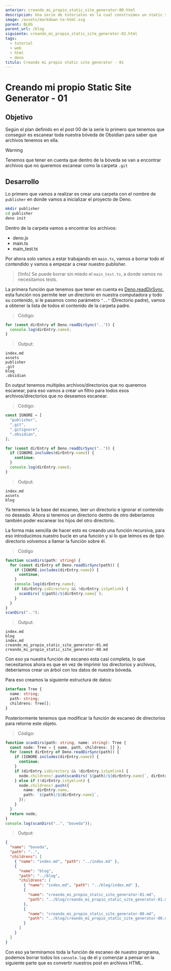 ```yaml
---
anterior: creando_mi_propio_static_site_generator-00.html
descripcion: Una serie de tutoriales en la cual construimos un static site generator.
image: /assets/markdown-to-html.svg
parent: BLOG
parent_url: /blog
siguiente: creando_mi_propio_static_site_generator-02.html
tags:
  - tutorial
  - web
  - html
  - deno
titulo: Creando mi propio static site generator - 01
---
```


# Creando mi propio Static Site Generator - 01

## Objetivo

Según el plan definido en el post 00 de la serie lo primero que tenemos que conseguir es escanear toda nuestra bóveda de Obsidian para saber que archivos tenemos en ella.

> [!warning]
> Tenemos que tener en cuenta que dentro de la bóveda se van a
> encontrar archivos que no queremos escanear como la carpeta `.git`

## Desarrollo

Lo primero que vamos a realizar es crear una carpeta con el nombre de `publisher` en donde vamos a inicializar el proyecto de Deno.

```bash
mkdir publisher
cd publisher
deno init
```

Dentro de la carpeta vamos a encontrar los archivos:

- deno.js
- main.ts
- main_test.ts

Por ahora solo vamos a estar trabajando en `main.ts`, vamos a borrar todo el contendido y vamos a empezar a crear nuestro publisher.

> [!info]
> Se puede borrar sin miedo el `main_test.ts`, a donde vamos no
> necesitamos tests.

La primera función que tenemos que tener en cuenta es [Deno.readDirSync](https://docs.deno.com/api/deno/~/Deno.readDirSync), esta función nos permite leer un directorio en nuestra computadora y todo su contenido, si le pasamos como parámetro `".."` (Directorio padre), vamos a obtener la lista de todos el contenido de la carpeta padre.

> Código:

```ts
for (const dirEntry of Deno.readDirSync("..")) {
  console.log(dirEntry.name);
}
```

> Output:

```
index.md
assets
publisher
.git
blog
.obsidian
```

En output tenemos multiples archivos/directorios que no queremos escanear, para eso vamos a crear un filtro para todos esos archivos/directorios que no deseamos escanear.

> Código:

```ts
const IGNORE = [
  "publisher",
  ".git",
  ".gitignore",
  ".obsidian",
];

for (const dirEntry of Deno.readDirSync("..")) {
  if (IGNORE.includes(dirEntry.name)) {
    continue;
  }
  console.log(dirEntry.name);
}
```

> Output:

```
index.md
assets
blog
```

Ya tenemos la la base del escaneo, leer un directorio e ignorar el contenido no deseado. Ahora si tenemos un directorio dentro de otro deberíamos también poder escanear los hijos del otro directorio.

La forma más sencilla de hacer esto es creando una función recursiva, para eso introducimos nuestro bucle en una función y si lo que leímos es de tipo directorio volvemos a llamar la función sobre él.

> Código

```ts
function scanDirs(path: string) {
  for (const dirEntry of Deno.readDirSync(path)) {
    if (IGNORE.includes(dirEntry.name)) {
      continue;
    }
    console.log(dirEntry.name);
    if (dirEntry.isDirectory && !dirEntry.isSymlink) {
      scanDirs(`${path}/${dirEntry.name}`);
    }
  }
}
scanDirs("..");
```

> Output:

```
index.md
blog
index.md
creando_mi_propio_static_site_generator-01.md
creando_mi_propio_static_site_generator-00.md
```

Con eso ya nuestra función de escaneo esta casi completa, lo que necesitamos ahora es que en vez de imprimir los directorios y archivos, deberíamos crear un árbol con los datos de nuestra bóveda.

Para eso creamos la siguiente estructura de datos:

```ts
interface Tree {
  name: string;
  path: string;
  childrens: Tree[];
}
```

Posteriormente tenemos que modificar la función de escaneo de directorios para retorne este objeto.

> Código:

```ts
function scanDirs(path: string, name: string): Tree {
  const node: Tree = { name, path, childrens: [] };
  for (const dirEntry of Deno.readDirSync(path)) {
    if (IGNORE.includes(dirEntry.name)) {
      continue;
    }
    if (dirEntry.isDirectory && !dirEntry.isSymlink) {
      node.childrens!.push(scanDirs(`${path}/${dirEntry.name}`, dirEntry.name));
    } else if (!dirEntry.isSymlink) {
      node.childrens!.push({
        name: dirEntry.name,
        path: `${path}/${dirEntry.name}`,
      });
    }
  }
  return node;
}
console.log(scanDirs("..", "boveda"));
```

> Output:

```json
{
  "name": "boveda",
  "path": "..",
  "childrens": [
    { "name": "index.md", "path": "../index.md" },
    {
      "name": "blog",
      "path": "../blog",
      "childrens": [
        { "name": "index.md", "path": "../blog/index.md" },
        {
          "name": "creando_mi_propio_static_site_generator-01.md",
          "path": "../blog/creando_mi_propio_static_site_generator-01.md"
        },
        {
          "name": "creando_mi_propio_static_site_generator-00.md",
          "path": "../blog/creando_mi_propio_static_site_generator-00.md"
        }
      ]
    }
  ]
}
```

Con eso ya terminamos toda la función de escaneo de nuestro programa, podemos borrar todos los `console.log` de el y comenzar a pensar en la siguiente parte que es convertir nuestros post en archivos HTML.
